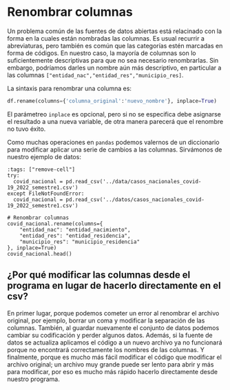 # Renombrar columnas

Un problema común de las fuentes de datos abiertas está relacinado con la forma en la cuales están nombradas las columnas. Es usual recurrir a abreviaturas, pero también es común que las categorías estén marcadas en forma de códigos. En nuestro caso, la mayoría de columnas son lo suficientemente descriptivas para que no sea necesario renombrarlas. Sin embargo, podríamos darles un nombre aún más descriptivo, en particular a las columnas `["entidad_nac","entidad_res","municipio_res]`.

La sintaxis para renombrar una columna es:

```python
df.rename(columns={'columna_original':'nuevo_nombre'}, inplace=True)
```

El parámetreo `inplace` es opcional, pero si no se especifica debe asignarse el resultado a una nueva variable, de otra manera parecerá que el renombre no tuvo éxito.

Como muchas operaciones en `pandas` podemos valernos de un diccionario para modificar aplicar una serie de cambios a las columnas. Sirvámonos de nuestro ejemplo de datos:

```{code-cell} ipython
:tags: ["remove-cell"]
try:
  covid_nacional = pd.read_csv('../data/casos_nacionales_covid-19_2022_semestre1.csv')
except FileNotFoundError:
  covid_nacional = pd.read_csv('../datos/casos_nacionales_covid-19_2022_semestre1.csv')
```

```{code-cell} ipython
# Renombrar columnas
covid_nacional.rename(columns={
    "entidad_nac": "entidad_nacimiento",
    "entidad_res": "entidad_residencia",
    "municipio_res": "municipio_residencia"
}, inplace=True)
covid_nacional.head()
```

## ¿Por qué modificar las columnas desde el programa en lugar de hacerlo directamente en el csv?

En primer lugar, porque podemos cometer un error al renombrar el archivo original, por ejemplo, borrar un coma y modificar la separación de las columnas. También, al guardar nuevamente el conjunto de datos podemos cambiar su codificación y perder algunos datos. Además, si la fuente de datos se actualiza aplicamos el código a un nuevo archivo ya no funcionará porque no encontrará correctamente los nombres de las columnas. Y finalmente, porque es mucho más fácil modificar el código que modificar el archivo original; un archivo muy grande puede ser lento para abrir y más para modificar, por eso es mucho más rápido hacerlo directamente desde nuestro programa.
